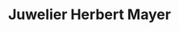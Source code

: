 ---
title: "Juwelier Herbert Mayer"
url: /augsburg/juwelier-herbert-mayer-annastrasse/
shop: Schmuck
---